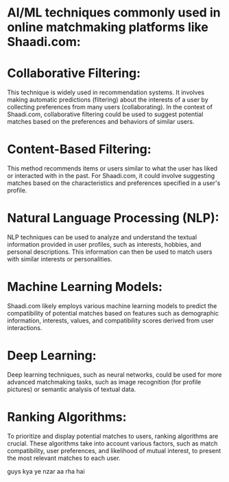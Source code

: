 # AI/ML techniques commonly used in online matchmaking platforms like Shaadi.com:

# Collaborative Filtering: 
This technique is widely used in recommendation systems. It involves making automatic predictions (filtering) about the interests of a user by collecting preferences from many users (collaborating). In the context of Shaadi.com, collaborative filtering could be used to suggest potential matches based on the preferences and behaviors of similar users.

# Content-Based Filtering:
 This method recommends items or users similar to what the user has liked or interacted with in the past. For Shaadi.com, it could involve suggesting matches based on the characteristics and preferences specified in a user's profile.

# Natural Language Processing (NLP):
 NLP techniques can be used to analyze and understand the textual information provided in user profiles, such as interests, hobbies, and personal descriptions. This information can then be used to match users with similar interests or personalities.

# Machine Learning Models:
 Shaadi.com likely employs various machine learning models to predict the compatibility of potential matches based on features such as demographic information, interests, values, and compatibility scores derived from user interactions.

# Deep Learning:
 Deep learning techniques, such as neural networks, could be used for more advanced matchmaking tasks, such as image recognition (for profile pictures) or semantic analysis of textual data.

# Ranking Algorithms:
 To prioritize and display potential matches to users, ranking algorithms are crucial. These algorithms take into account various factors, such as match compatibility, user preferences, and likelihood of mutual interest, to present the most relevant matches to each user.

 guys kya ye nzar aa rha hai 
